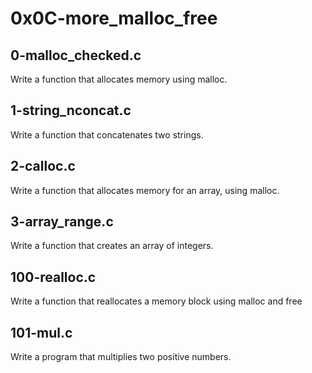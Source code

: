 # 0x0C-more_malloc_free #

## 0-malloc_checked.c ##

Write a function that allocates memory using malloc.

## 1-string_nconcat.c ##

Write a function that concatenates two strings.

## 2-calloc.c ## 

Write a function that allocates memory for an array, using malloc.

## 3-array_range.c ##

Write a function that creates an array of integers.

## 100-realloc.c ##

Write a function that reallocates a memory block using malloc and free

## 101-mul.c ##

Write a program that multiplies two positive numbers.

